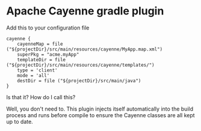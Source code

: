 # Apache Cayenne gradle plugin

Add this to your configuration file

```
cayenne {
    cayenneMap = file ("${projectDir}/src/main/resources/cayenne/MyApp.map.xml")
    superPkg = "acme.myApp"
    templateDir = file ("${projectDir}/src/main/resources/cayenne/templates/")
    type = 'client'
    mode = 'all'
    destDir = file ("${projectDir}/src/main/java")
}
```

Is that it? How do I call this?

Well, you don't need to. This plugin injects itself automatically into the build process and runs before compile to ensure the Cayenne classes are all kept up to date.